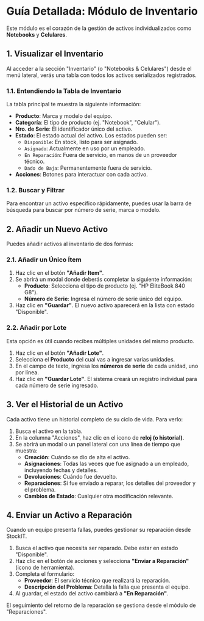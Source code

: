 # Guía Detallada: Módulo de Inventario

Este módulo es el corazón de la gestión de activos individualizados como **Notebooks** y **Celulares**.

## 1. Visualizar el Inventario

Al acceder a la sección "Inventario" (o "Notebooks & Celulares") desde el menú lateral, verás una tabla con todos los activos serializados registrados.

### 1.1. Entendiendo la Tabla de Inventario

La tabla principal te muestra la siguiente información:
- **Producto**: Marca y modelo del equipo.
- **Categoría**: El tipo de producto (ej. "Notebook", "Celular").
- **Nro. de Serie**: El identificador único del activo.
- **Estado**: El estado actual del activo. Los estados pueden ser:
    - `Disponible`: En stock, listo para ser asignado.
    - `Asignado`: Actualmente en uso por un empleado.
    - `En Reparación`: Fuera de servicio, en manos de un proveedor técnico.
    - `Dado de Baja`: Permanentemente fuera de servicio.
- **Acciones**: Botones para interactuar con cada activo.

### 1.2. Buscar y Filtrar

Para encontrar un activo específico rápidamente, puedes usar la barra de búsqueda para buscar por número de serie, marca o modelo.

## 2. Añadir un Nuevo Activo

Puedes añadir activos al inventario de dos formas:

### 2.1. Añadir un Único Ítem

1.  Haz clic en el botón **"Añadir Item"**.
2.  Se abrirá un modal donde deberás completar la siguiente información:
    *   **Producto**: Selecciona el tipo de producto (ej. "HP EliteBook 840 G8").
    *   **Número de Serie**: Ingresa el número de serie único del equipo.
3.  Haz clic en **"Guardar"**. El nuevo activo aparecerá en la lista con estado "Disponible".

### 2.2. Añadir por Lote

Esta opción es útil cuando recibes múltiples unidades del mismo producto.
1.  Haz clic en el botón **"Añadir Lote"**.
2.  Selecciona el **Producto** del cual vas a ingresar varias unidades.
3.  En el campo de texto, ingresa los **números de serie** de cada unidad, uno por línea.
4.  Haz clic en **"Guardar Lote"**. El sistema creará un registro individual para cada número de serie ingresado.

## 3. Ver el Historial de un Activo

Cada activo tiene un historial completo de su ciclo de vida. Para verlo:
1.  Busca el activo en la tabla.
2.  En la columna "Acciones", haz clic en el icono de **reloj (o historial)**.
3.  Se abrirá un modal o un panel lateral con una línea de tiempo que muestra:
    *   **Creación**: Cuándo se dio de alta el activo.
    *   **Asignaciones**: Todas las veces que fue asignado a un empleado, incluyendo fechas y detalles.
    *   **Devoluciones**: Cuándo fue devuelto.
    *   **Reparaciones**: Si fue enviado a reparar, los detalles del proveedor y el problema.
    *   **Cambios de Estado**: Cualquier otra modificación relevante.

## 4. Enviar un Activo a Reparación

Cuando un equipo presenta fallas, puedes gestionar su reparación desde StockIT.

1.  Busca el activo que necesita ser reparado. Debe estar en estado "Disponible".
2.  Haz clic en el botón de acciones y selecciona **"Enviar a Reparación"** (icono de herramienta).
3.  Completa el formulario:
    *   **Proveedor**: El servicio técnico que realizará la reparación.
    *   **Descripción del Problema**: Detalla la falla que presenta el equipo.
4.  Al guardar, el estado del activo cambiará a **"En Reparación"**.

El seguimiento del retorno de la reparación se gestiona desde el módulo de "Reparaciones". 